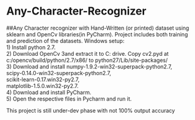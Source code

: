 # Any-Character-Recognizer
##Any Character recognizer with Hand-Written (or printed) dataset using sklearn and OpenCv libraries(in PyCharm). Project includes both training and prediction of the datasets.
Windows setup:<br>
      1)	Install python 2.7.<br>
      2)	Download OpenCv 3and extract it to C: drive. Copy cv2.pyd at c:/opencv/build/python/2.7/x86/   to python27/Lib/site-packages/<br>
      3)	Download and install numpy-1.9.2-win32-superpack-python2.7,<br>scipy-0.14.0-win32-superpack-python2.7,<br>scikit-learn-0.17.win32-py2.7,<br> matplotlib-1.5.0.win32-py2.7.<br>
      4)	Download and install PyCharm.<br>
      5)	Open the respective files in Pycharm and run it.<br>

This project is still under-dev phase with not 100% output accuracy
